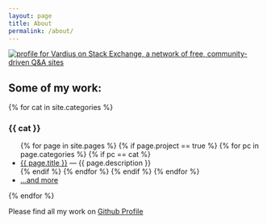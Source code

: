 ```yaml
---
layout: page
title: About
permalink: /about/
---
```


[![profile for Vardius on Stack Exchange, a network of free, community-driven Q&A sites](https://stackexchange.com/users/flair/2481586.png "profile for Vardius on Stack Exchange, a network of free, community-driven Q&A sites")](https://stackexchange.com/users/2481586)

## Some of my work:

{% for cat in site.categories %}
### {{ cat }}
<ul>
{% for page in site.pages %}
{% if page.project == true %}
{% for pc in page.categories %}
{% if pc == cat %}
<li>
  <a href="{{ page.url }}">{{ page.title }}</a> &mdash; {{ page.description }}
</li>
{% endif %} <!-- cat-match-p -->
{% endfor %} <!-- page-category -->
{% endif %} <!-- resource-p -->
{% endfor %} <!-- page -->
<li><a href="https://github.com/vardius?utf8=%E2%9C%93&tab=repositories&q=&type=source&language={{ cat }}">...and more</a>
</ul>
{% endfor %} <!-- cat -->

Please find all my work on [Github Profile](https://github.com/vardius)
